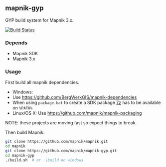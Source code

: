 ## mapnik-gyp

GYP build system for Mapnik 3.x.

[![Build Status](https://travis-ci.org/mapnik/mapnik-gyp.svg?branch=master)](https://travis-ci.org/mapnik/mapnik-gyp)

### Depends

  - Mapnik SDK
  - Mapnik 3.x

### Usage

First build all mapnik dependencies.

 - Windows:
  - Use https://github.com/BergWerkGIS/mapnik-dependencies
  - When using `package.bat` to create a SDK package [7z](http://www.7-zip.org/) has to be available on `%PATH%`
 - Linux/OS X: Use https://github.com/mapnik/mapnik-packaging

NOTE: these projects are moving fast so expect things to break.

Then build Mapnik:

```sh
git clone https://github.com/mapnik/mapnik.git
cd mapnik
git clone https://github.com/mapnik/mapnik-gyp.git
cd mapnik-gyp
./build.sh  # or .\build on windows
```

